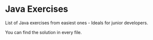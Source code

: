 # Java Exercises
List of  Java exercises from easiest ones - Ideals for junior developers.

You can find the solution in every file.
